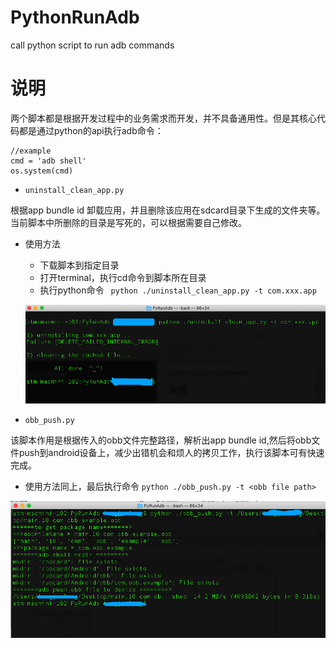 # PythonRunAdb
call python script to run adb commands

# 说明
两个脚本都是根据开发过程中的业务需求而开发，并不具备通用性。但是其核心代码都是通过python的api执行adb命令：

```
//example
cmd = 'adb shell' 
os.system(cmd)
```
* `uninstall_clean_app.py`

根据app bundle id 卸载应用，并且删除该应用在sdcard目录下生成的文件夹等。当前脚本中所删除的目录是写死的，可以根据需要自己修改。

* 使用方法
	* 下载脚本到指定目录
	* 打开terminal，执行cd命令到脚本所在目录
	* 执行python命令 ` python ./uninstall_clean_app.py -t com.xxx.app`

	
	![](images/01.png)
	
* `obb_push.py`

该脚本作用是根据传入的obb文件完整路径，解析出app bundle id,然后将obb文件push到android设备上，减少出错机会和烦人的拷贝工作，执行该脚本可有快速完成。

* 使用方法同上，最后执行命令 `python ./obb_push.py -t <obb file path>`

![](images/02.png)